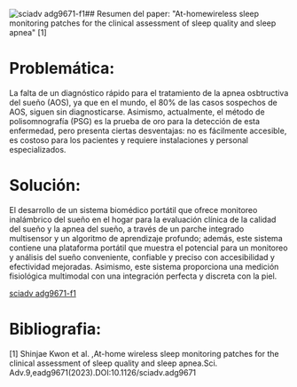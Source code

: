 ![sciadv adg9671-f1](https://github.com/ldachirre/IntroSenalesBiomedicas/assets/67986101/f0b5838e-3cbf-4923-bfb5-b8040bb10807)## Resumen del paper: "At-homewireless sleep monitoring patches for the clinical assessment of sleep quality and sleep apnea" [1]

# Problemática:
La falta de un diagnóstico rápido para el tratamiento de la apnea osbtructiva del sueño (AOS), ya que en el mundo, el 80% de las casos sospechos de AOS, siguen sin diagnosticarse. Asimismo, actualmente, el método de polisomnografía (PSG) es la prueba de oro para la detección de esta enfermedad, pero presenta ciertas desventajas: no es fácilmente accesible, es costoso para los pacientes y requiere instalaciones y personal especializados. 

# Solución:  
El desarrollo de un sistema biomédico portátil que ofrece monitoreo inalámbrico del sueño en el hogar para la evaluación clínica de la calidad del sueño y la apnea del sueño, a través de un parche integrado multisensor y un algoritmo de aprendizaje profundo; además, este sistema contiene una plataforma portátil que muestra el potencial para un monitoreo y análisis del sueño conveniente, confiable y preciso con accesibilidad y efectividad mejoradas. Asimismo, este sistema proporciona una medición fisiológica multimodal con una integración perfecta y discreta con la piel.

[sciadv adg9671-f1](https://github.com/ldachirre/IntroSenalesBiomedicas/assets/67986101/721ee84b-5381-4fb6-844b-8062964d4ae3)

# Bibliografia:
[1] Shinjae Kwon et al. ,At-home wireless sleep monitoring patches for the clinical assessment of sleep quality and sleep apnea.Sci. Adv.9,eadg9671(2023).DOI:10.1126/sciadv.adg9671
